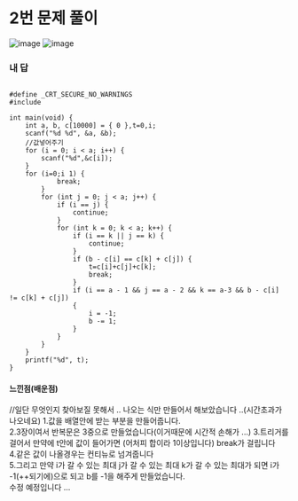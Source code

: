 # 2번 문제 풀이
![image](https://user-images.githubusercontent.com/81015704/121201616-9e8ffa80-c8af-11eb-991c-269e9e1ecb45.png)
![image](https://user-images.githubusercontent.com/81015704/121201647-a51e7200-c8af-11eb-83bd-8fe957ae4386.png)

### 내 답
<pre><code>
#define _CRT_SECURE_NO_WARNINGS
#include <stdio.h>

int main(void) {
	int a, b, c[10000] = { 0 },t=0,i;
	scanf("%d %d", &a, &b);
	//값넣어주기
	for (i = 0; i < a; i++) {
		scanf("%d",&c[i]);
	}
	for (i=0;i<a;i++) {
		if (t > 1) {
			break;
		}
		for (int j = 0; j < a; j++) {
			if (i == j) {
				continue;
			}
			for (int k = 0; k < a; k++) {
				if (i == k || j == k) {
					continue;
				}
				if (b - c[i] == c[k] + c[j]) {
					t=c[i]+c[j]+c[k];
					break;
				}
				if (i == a - 1 && j == a - 2 && k == a-3 && b - c[i] != c[k] + c[j])
				{
					i = -1;
					b -= 1;
				}
			}
		}
	}
	printf("%d", t);
}
</code></pre>


#### 느낀점(배운점)
//일단 무엇인지 찾아보질 못해서 .. 나오는 식만 만들어서 해보았습니다 ..(시간초과가 나오네요)
1.값을 배열안에 받는 부분을 만들어줍니다.<br>
2.3장이여서 반복문은 3중으로 만들었습니다(이거때문에 시간적 손해가 ...)
3.트리거를 걸어서 만약에 t안에 값이 들어가면 (어처피 합이라 1이상입니다) break가 걸립니다<br>
4.같은 값이 나올경우는 컨티뉴로 넘겨줍니다<br>
5.그리고 만약 i가 갈 수 있는 최대 j가 갈 수 있는 최대 k가 갈 수 있는 최대가 되면 i가 -1(++되기에)으로 되고 b를 -1을 해주게 만들었습니다.<br>
수정 예정입니다 ...
